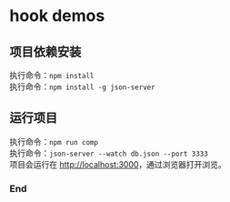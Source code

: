 # hook demos

## 项目依赖安装
执行命令：`npm install`<br>
执行命令：`npm install -g json-server`

## 运行项目
执行命令：`npm run comp`<br>
执行命令：`json-server --watch db.json --port 3333`<br>
项目会运行在 [http://localhost:3000](http://localhost:3000)，通过浏览器打开浏览。

### End
